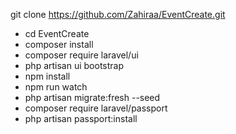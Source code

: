 git clone https://github.com/Zahiraa/EventCreate.git

- cd EventCreate
- composer install 
- composer require laravel/ui
- php artisan ui bootstrap
- npm install 
- npm run watch
- php artisan migrate:fresh --seed
- composer require laravel/passport
- php artisan passport:install
